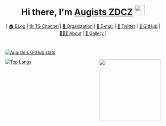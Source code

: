 <div align="center">
  
<h1 align="center">Hi there, I'm <a href="https://www.augists.top/" target="_blank">Augists ZDCZ</a> <img
src="https://github.com/blackcater/blackcater/raw/main/images/Hi.gif" height="32" /></h1>

[ <a href="https://augists.top">🏠 BLog</a> | <a href="https://t.me/Augists">🕸 TG Channel</a> | <a href="https://github.com/NAOSI-DLUT">🏫 Organization</a> | <a href="mailto:augists@duck.com">📧 E-mail</a> | <a href="https://twitter.com/ZDCZ_Augists">🐥 Twitter</a> | <a href="https://github.com/Augists">👻 GitHub</a> | <a href="https://augists.top/about">👨🏻‍💻 About</a> | <a href="https://augists.top/gallery/">🌁 Gallery</a> ]
  
  </div>

<br />

[![Augists's GitHub stats](https://github-readme-stats.vercel.app/api?username=Augists)](https://github.com/anuraghazra/github-readme-stats)

<a href="#"><img align="right" src="https://github.com/blackcater/blackcater/raw/main/images/banner.gif" width="200 " height="200" /></a>

[![Top Langs](https://github-readme-stats.vercel.app/api/top-langs/?username=Augists&layout=compact&hide=Ada,Verilog,Html,Javascript,Css)](https://github.com/anuraghazra/github-readme-stats)
